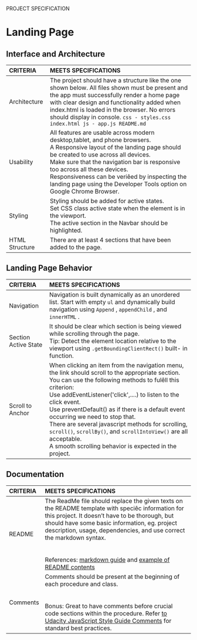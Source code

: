 PROJECT SPECIFICATION
# Landing Page
## Interface and Architecture
| CRITERIA    | MEETS SPECIFICATIONS    |
|:------ |:------|
| Architecture | The project should have a structure like the one shown below. All files shown must be present and the app must successfully render a home page with clear design and functionality added when index.html is loaded in the browser. No errors should display in console. ``css - styles.css  index.html js - app.js README.md ``|
| Usability | All features are usable across modern desktop,tablet, and phone browsers. <br> A Responsive layout of the landing page should be created to use across all devices. <br> Make sure that the navigation bar is responsive too across all these devices. <br> Responsiveness can be veriêed by inspecting the landing page using the Developer Tools option on Google Chrome Browser.|
| Styling | Styling should be added for active states. <br>Set CSS class active state when the element is in the viewport.<br>The active section in the Navbar should be highlighted. |
| HTML Structure | There are at least 4 sections that have been added to the page. |

## Landing Page Behavior

| CRITERIA    | MEETS SPECIFICATIONS    |
|:------ |:------|
| Navigation           | Navigation is built dynamically as an unordered list. Start with empty  `ul`  and dynamically build navigation using  `Append` ,  `appendChild` , and `innerHTML` .|
| Section Active State | It should be clear which section is being viewed while scrolling through the page. <br>Tip: Detect the element location relative to the viewport using `.getBoundingClientRect()` built- in function. | 
|Scroll to Anchor      | When clicking an item from the navigation menu, the link should scroll to the appropriate section.<br> You can use the following methods to fulêll this criterion:<br> Use addEventListener('click',....) to listen to the click event. <br> Use preventDefault() as if there is a default event occurring we need to stop that.<br> There are several javascript methods for scrolling, `scroll()`, `scrollBy()`, and `scrollIntoView()` are all acceptable.<br> A smooth scrolling behavior is expected in the project. |

## Documentation

| CRITERIA    | MEETS SPECIFICATIONS    |
|:------ |:------|
| README  | The ReadMe file should replace the given texts on the README template with speciêc information for this project. It doesn’t have to be thorough, but should have some basic information, eg. project description, usage, dependencies, and use correct the markdown syntax.<br><br><br> References: [markdown guide](https://github.com/navendu-pottekkat/awesome-readme/blob/master/README-template.md) and [example of README contents](https://github.com/navendu-pottekkat/awesome-readme/blob/master/README-template.md) |
| Comments | Comments should be present at the beginning of each procedure and class.<br><br><br> Bonus: Great to have comments before crucial code sections within the procedure. Refer [to Udacity JavaScript Style Guide Comments](http://udacity.github.io/frontend-nanodegree-styleguide/javascript.html#comments) for standard best practices. |
